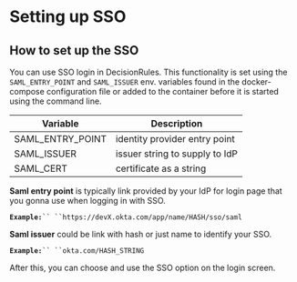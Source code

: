 # Setting up SSO

## How to set up the SSO

You can use SSO login in DecisionRules. This functionality is set using the `SAML_ENTRY_POINT` and `SAML_ISSUER` env. variables found in the docker-compose configuration file or added to the container before it is started using the command line.

| Variable           | Description                    |
| ------------------ | ------------------------------ |
| SAML\_ENTRY\_POINT | identity provider entry point  |
| SAML\_ISSUER       | issuer string to supply to IdP |
| SAML\_CERT         | certificate as a string        |

**Saml entry point** is typically link provided by your IdP for login page that you gonna use when logging in with SSO.

**`Example:`**` `` ``https://devX.okta.com/app/name/HASH/sso/saml `

**Saml issuer** could be link with hash or just name to identify your SSO.

**`Example:`**` `` ``okta.com/HASH_STRING `

After this, you can choose and use the SSO option on the login screen.
